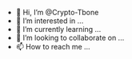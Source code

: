- 👋 Hi, I’m @Crypto-Tbone
- 👀 I’m interested in ...
- 🌱 I’m currently learning ...
- 💞️ I’m looking to collaborate on ...
- 📫 How to reach me ...

<!---
Crypto-Tbone/Crypto-Tbone is a ✨ special ✨ repository because its `README.md` (this file) appears on your GitHub profile.
You can click the Preview link to take a look at your changes.
First commit
--->
